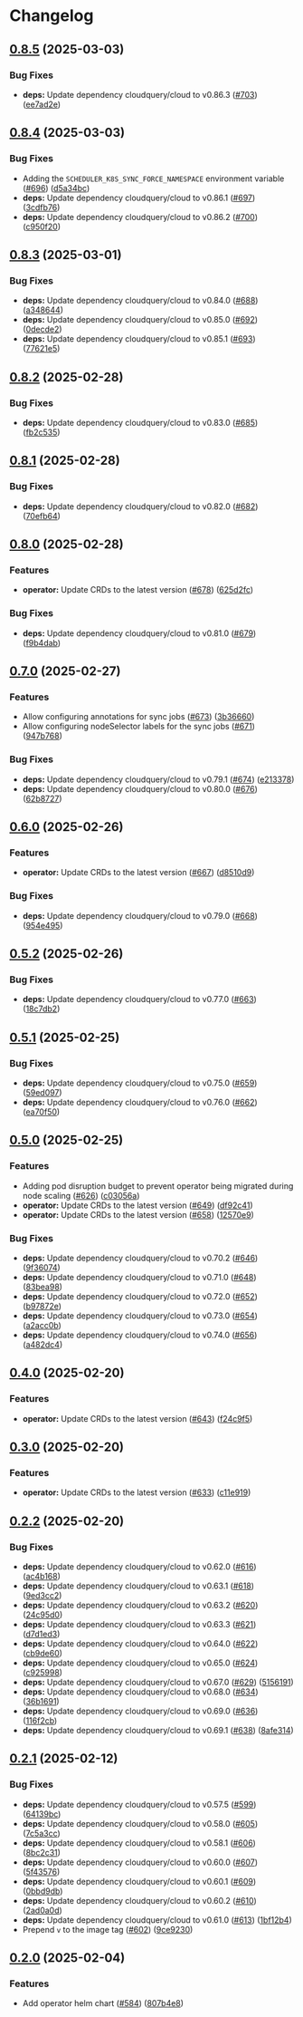 # Changelog

## [0.8.5](https://github.com/cloudquery/helm-charts/compare/operator-0.8.4...operator-0.8.5) (2025-03-03)


### Bug Fixes

* **deps:** Update dependency cloudquery/cloud to v0.86.3 ([#703](https://github.com/cloudquery/helm-charts/issues/703)) ([ee7ad2e](https://github.com/cloudquery/helm-charts/commit/ee7ad2e5de07ad1758b31fc3740d0ad00c46d66c))

## [0.8.4](https://github.com/cloudquery/helm-charts/compare/operator-0.8.3...operator-0.8.4) (2025-03-03)


### Bug Fixes

* Adding the `SCHEDULER_K8S_SYNC_FORCE_NAMESPACE` environment variable ([#696](https://github.com/cloudquery/helm-charts/issues/696)) ([d5a34bc](https://github.com/cloudquery/helm-charts/commit/d5a34bc9442dde24fdb7194fe9602a30d07092df))
* **deps:** Update dependency cloudquery/cloud to v0.86.1 ([#697](https://github.com/cloudquery/helm-charts/issues/697)) ([3cdfb76](https://github.com/cloudquery/helm-charts/commit/3cdfb76e3c3d5a3a4fb37a611115e3f3a5d71100))
* **deps:** Update dependency cloudquery/cloud to v0.86.2 ([#700](https://github.com/cloudquery/helm-charts/issues/700)) ([c950f20](https://github.com/cloudquery/helm-charts/commit/c950f20de3f4201602b2c0782d4e04681ce03d9b))

## [0.8.3](https://github.com/cloudquery/helm-charts/compare/operator-0.8.2...operator-0.8.3) (2025-03-01)


### Bug Fixes

* **deps:** Update dependency cloudquery/cloud to v0.84.0 ([#688](https://github.com/cloudquery/helm-charts/issues/688)) ([a348644](https://github.com/cloudquery/helm-charts/commit/a348644802b910b694fb4cf5f3ba4585a03f74d3))
* **deps:** Update dependency cloudquery/cloud to v0.85.0 ([#692](https://github.com/cloudquery/helm-charts/issues/692)) ([0decde2](https://github.com/cloudquery/helm-charts/commit/0decde27a76315c6c2386aaccab1f261cd8c223b))
* **deps:** Update dependency cloudquery/cloud to v0.85.1 ([#693](https://github.com/cloudquery/helm-charts/issues/693)) ([77621e5](https://github.com/cloudquery/helm-charts/commit/77621e527f3338ef5172a5827f9189bd2d35c57b))

## [0.8.2](https://github.com/cloudquery/helm-charts/compare/operator-0.8.1...operator-0.8.2) (2025-02-28)


### Bug Fixes

* **deps:** Update dependency cloudquery/cloud to v0.83.0 ([#685](https://github.com/cloudquery/helm-charts/issues/685)) ([fb2c535](https://github.com/cloudquery/helm-charts/commit/fb2c535326d97ae0d1187ef8ccf3017b0a33a4a8))

## [0.8.1](https://github.com/cloudquery/helm-charts/compare/operator-0.8.0...operator-0.8.1) (2025-02-28)


### Bug Fixes

* **deps:** Update dependency cloudquery/cloud to v0.82.0 ([#682](https://github.com/cloudquery/helm-charts/issues/682)) ([70efb64](https://github.com/cloudquery/helm-charts/commit/70efb6453de38dc65d5ac31569f6c7b1a8eee815))

## [0.8.0](https://github.com/cloudquery/helm-charts/compare/operator-0.7.0...operator-0.8.0) (2025-02-28)


### Features

* **operator:** Update CRDs to the latest version ([#678](https://github.com/cloudquery/helm-charts/issues/678)) ([625d2fc](https://github.com/cloudquery/helm-charts/commit/625d2fcbcb824aabd52aa4150053deeb859080c2))


### Bug Fixes

* **deps:** Update dependency cloudquery/cloud to v0.81.0 ([#679](https://github.com/cloudquery/helm-charts/issues/679)) ([f9b4dab](https://github.com/cloudquery/helm-charts/commit/f9b4dab508b77cbb600a382777fbfb7e3e53b575))

## [0.7.0](https://github.com/cloudquery/helm-charts/compare/operator-0.6.0...operator-0.7.0) (2025-02-27)


### Features

* Allow configuring annotations for sync jobs ([#673](https://github.com/cloudquery/helm-charts/issues/673)) ([3b36660](https://github.com/cloudquery/helm-charts/commit/3b366600a5e494b0aac995c95387c4896b03a4a7))
* Allow configuring nodeSelector labels for the sync jobs ([#671](https://github.com/cloudquery/helm-charts/issues/671)) ([947b768](https://github.com/cloudquery/helm-charts/commit/947b768485b4a5cf9fe0dce597ded24fab6d2afe))


### Bug Fixes

* **deps:** Update dependency cloudquery/cloud to v0.79.1 ([#674](https://github.com/cloudquery/helm-charts/issues/674)) ([e213378](https://github.com/cloudquery/helm-charts/commit/e213378dfe43e71f18b1ac0677a64009512e5b0f))
* **deps:** Update dependency cloudquery/cloud to v0.80.0 ([#676](https://github.com/cloudquery/helm-charts/issues/676)) ([62b8727](https://github.com/cloudquery/helm-charts/commit/62b87271c9aa50adcc323952daa6cd21173f6a54))

## [0.6.0](https://github.com/cloudquery/helm-charts/compare/operator-0.5.2...operator-0.6.0) (2025-02-26)


### Features

* **operator:** Update CRDs to the latest version ([#667](https://github.com/cloudquery/helm-charts/issues/667)) ([d8510d9](https://github.com/cloudquery/helm-charts/commit/d8510d9bf6b1eb81a8ce8b98402e23efb52e98d3))


### Bug Fixes

* **deps:** Update dependency cloudquery/cloud to v0.79.0 ([#668](https://github.com/cloudquery/helm-charts/issues/668)) ([954e495](https://github.com/cloudquery/helm-charts/commit/954e4952e327fa1bdfbf5517095a914c8807abf3))

## [0.5.2](https://github.com/cloudquery/helm-charts/compare/operator-0.5.1...operator-0.5.2) (2025-02-26)


### Bug Fixes

* **deps:** Update dependency cloudquery/cloud to v0.77.0 ([#663](https://github.com/cloudquery/helm-charts/issues/663)) ([18c7db2](https://github.com/cloudquery/helm-charts/commit/18c7db2dc4322b30c30199507b5053d49864974e))

## [0.5.1](https://github.com/cloudquery/helm-charts/compare/operator-0.5.0...operator-0.5.1) (2025-02-25)


### Bug Fixes

* **deps:** Update dependency cloudquery/cloud to v0.75.0 ([#659](https://github.com/cloudquery/helm-charts/issues/659)) ([59ed097](https://github.com/cloudquery/helm-charts/commit/59ed09750ab754ce86a20880ae978cbd35c6623a))
* **deps:** Update dependency cloudquery/cloud to v0.76.0 ([#662](https://github.com/cloudquery/helm-charts/issues/662)) ([ea70f50](https://github.com/cloudquery/helm-charts/commit/ea70f50f683b8ec1dd8cdcc5d400365132aa25b7))

## [0.5.0](https://github.com/cloudquery/helm-charts/compare/operator-0.4.0...operator-0.5.0) (2025-02-25)


### Features

* Adding pod disruption budget to prevent operator being migrated during node scaling ([#626](https://github.com/cloudquery/helm-charts/issues/626)) ([c03056a](https://github.com/cloudquery/helm-charts/commit/c03056a2b27c077daf4d26ec5e14a087cb7a94ae))
* **operator:** Update CRDs to the latest version ([#649](https://github.com/cloudquery/helm-charts/issues/649)) ([df92c41](https://github.com/cloudquery/helm-charts/commit/df92c411a827eb6384c7fdce8d42f1965f4a7f49))
* **operator:** Update CRDs to the latest version ([#658](https://github.com/cloudquery/helm-charts/issues/658)) ([12570e9](https://github.com/cloudquery/helm-charts/commit/12570e9c2bf4a67632adcb9e42de37355da025ab))


### Bug Fixes

* **deps:** Update dependency cloudquery/cloud to v0.70.2 ([#646](https://github.com/cloudquery/helm-charts/issues/646)) ([9f36074](https://github.com/cloudquery/helm-charts/commit/9f3607406ec20b370d0152c2699fdc9cfef981e1))
* **deps:** Update dependency cloudquery/cloud to v0.71.0 ([#648](https://github.com/cloudquery/helm-charts/issues/648)) ([83bea98](https://github.com/cloudquery/helm-charts/commit/83bea982a320215829b2586117a51b1ba1dcba56))
* **deps:** Update dependency cloudquery/cloud to v0.72.0 ([#652](https://github.com/cloudquery/helm-charts/issues/652)) ([b97872e](https://github.com/cloudquery/helm-charts/commit/b97872e6559f592c6b687d72802516f5dcd9f0af))
* **deps:** Update dependency cloudquery/cloud to v0.73.0 ([#654](https://github.com/cloudquery/helm-charts/issues/654)) ([a2acc0b](https://github.com/cloudquery/helm-charts/commit/a2acc0b51af82bd4945b46c175fbbd08961e73e2))
* **deps:** Update dependency cloudquery/cloud to v0.74.0 ([#656](https://github.com/cloudquery/helm-charts/issues/656)) ([a482dc4](https://github.com/cloudquery/helm-charts/commit/a482dc40e18fc0720eeccb8c5d859f977b89f0b5))

## [0.4.0](https://github.com/cloudquery/helm-charts/compare/operator-0.3.0...operator-0.4.0) (2025-02-20)


### Features

* **operator:** Update CRDs to the latest version ([#643](https://github.com/cloudquery/helm-charts/issues/643)) ([f24c9f5](https://github.com/cloudquery/helm-charts/commit/f24c9f5ed16c592a35022f45f7028ea18baaded0))

## [0.3.0](https://github.com/cloudquery/helm-charts/compare/operator-0.2.2...operator-0.3.0) (2025-02-20)


### Features

* **operator:** Update CRDs to the latest version ([#633](https://github.com/cloudquery/helm-charts/issues/633)) ([c11e919](https://github.com/cloudquery/helm-charts/commit/c11e9191286668cde688c68f2ef2e1686391b837))

## [0.2.2](https://github.com/cloudquery/helm-charts/compare/operator-0.2.1...operator-0.2.2) (2025-02-20)


### Bug Fixes

* **deps:** Update dependency cloudquery/cloud to v0.62.0 ([#616](https://github.com/cloudquery/helm-charts/issues/616)) ([ac4b168](https://github.com/cloudquery/helm-charts/commit/ac4b168f9e2d368ba1bcb43b2d45ae6bcd25cf3c))
* **deps:** Update dependency cloudquery/cloud to v0.63.1 ([#618](https://github.com/cloudquery/helm-charts/issues/618)) ([9ed3cc2](https://github.com/cloudquery/helm-charts/commit/9ed3cc2f5f8ac0d631b7e0366ec574f3d06367f2))
* **deps:** Update dependency cloudquery/cloud to v0.63.2 ([#620](https://github.com/cloudquery/helm-charts/issues/620)) ([24c95d0](https://github.com/cloudquery/helm-charts/commit/24c95d0f9cc5e3177ced7e1fd5b0546000ee7fbf))
* **deps:** Update dependency cloudquery/cloud to v0.63.3 ([#621](https://github.com/cloudquery/helm-charts/issues/621)) ([d7d1ed3](https://github.com/cloudquery/helm-charts/commit/d7d1ed3798a4c89150fe4268e7e9d13669a9c903))
* **deps:** Update dependency cloudquery/cloud to v0.64.0 ([#622](https://github.com/cloudquery/helm-charts/issues/622)) ([cb9de60](https://github.com/cloudquery/helm-charts/commit/cb9de60e00726f3ee0ad8eb9df67ee658f6b064d))
* **deps:** Update dependency cloudquery/cloud to v0.65.0 ([#624](https://github.com/cloudquery/helm-charts/issues/624)) ([c925998](https://github.com/cloudquery/helm-charts/commit/c9259983a0982ec0457afd17f4aa62d7e22cb503))
* **deps:** Update dependency cloudquery/cloud to v0.67.0 ([#629](https://github.com/cloudquery/helm-charts/issues/629)) ([5156191](https://github.com/cloudquery/helm-charts/commit/51561914d7c49b407de714e41fda7e46e3658966))
* **deps:** Update dependency cloudquery/cloud to v0.68.0 ([#634](https://github.com/cloudquery/helm-charts/issues/634)) ([36b1691](https://github.com/cloudquery/helm-charts/commit/36b16913c2392f59dc85b0f260521df141afaed7))
* **deps:** Update dependency cloudquery/cloud to v0.69.0 ([#636](https://github.com/cloudquery/helm-charts/issues/636)) ([116f2cb](https://github.com/cloudquery/helm-charts/commit/116f2cbfd56191eaaa5ac80d232a7795d626d229))
* **deps:** Update dependency cloudquery/cloud to v0.69.1 ([#638](https://github.com/cloudquery/helm-charts/issues/638)) ([8afe314](https://github.com/cloudquery/helm-charts/commit/8afe314a1449f57e5d92642883bfcea254efa8dc))

## [0.2.1](https://github.com/cloudquery/helm-charts/compare/operator-0.2.0...operator-0.2.1) (2025-02-12)


### Bug Fixes

* **deps:** Update dependency cloudquery/cloud to v0.57.5 ([#599](https://github.com/cloudquery/helm-charts/issues/599)) ([64139bc](https://github.com/cloudquery/helm-charts/commit/64139bc5232a6f5483748fcf04fbc732be28e866))
* **deps:** Update dependency cloudquery/cloud to v0.58.0 ([#605](https://github.com/cloudquery/helm-charts/issues/605)) ([7c5a3cc](https://github.com/cloudquery/helm-charts/commit/7c5a3cc6fc5a20e3bd7327bb6e252fdaea643859))
* **deps:** Update dependency cloudquery/cloud to v0.58.1 ([#606](https://github.com/cloudquery/helm-charts/issues/606)) ([8bc2c31](https://github.com/cloudquery/helm-charts/commit/8bc2c31abb56a92276575ce0a3e9d64575bcf383))
* **deps:** Update dependency cloudquery/cloud to v0.60.0 ([#607](https://github.com/cloudquery/helm-charts/issues/607)) ([5f43576](https://github.com/cloudquery/helm-charts/commit/5f43576b434076adfc222a5bda6b7bf8daaa2894))
* **deps:** Update dependency cloudquery/cloud to v0.60.1 ([#609](https://github.com/cloudquery/helm-charts/issues/609)) ([0bbd9db](https://github.com/cloudquery/helm-charts/commit/0bbd9db8c5093660698d43dabd76333b4e16f326))
* **deps:** Update dependency cloudquery/cloud to v0.60.2 ([#610](https://github.com/cloudquery/helm-charts/issues/610)) ([2ad0a0d](https://github.com/cloudquery/helm-charts/commit/2ad0a0d46e308a12c0e1954bd51512d4fec5de88))
* **deps:** Update dependency cloudquery/cloud to v0.61.0 ([#613](https://github.com/cloudquery/helm-charts/issues/613)) ([1bf12b4](https://github.com/cloudquery/helm-charts/commit/1bf12b49caf38482e97b5f1d01ca086e9954705f))
* Prepend `v` to the image tag ([#602](https://github.com/cloudquery/helm-charts/issues/602)) ([9ce9230](https://github.com/cloudquery/helm-charts/commit/9ce923093557dfa093bf601c030a77a59c06ceea))

## [0.2.0](https://github.com/cloudquery/helm-charts/compare/operator-0.1.0...operator-0.2.0) (2025-02-04)


### Features

* Add operator helm chart ([#584](https://github.com/cloudquery/helm-charts/issues/584)) ([807b4e8](https://github.com/cloudquery/helm-charts/commit/807b4e87a59fab416b098f4f079ea9f484fe4949))
